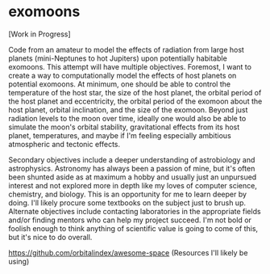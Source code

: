 # exomoons
[Work in Progress]

Code from an amateur to model the effects of radiation from large host planets (mini-Neptunes to hot Jupiters) upon potentially habitable exomoons. This attempt will have multiple objectives. Foremost, I want to create a way to computationally model the effects of host planets on potential exomoons. At minimum, one should be able to control the temperature of the host star, the size of the host planet, the orbital period of the host planet and eccentricity, the orbital period of the exomoon about the host planet, orbital inclination, and the size of the exomoon. Beyond just radiation levels to the moon over time, ideally one would also be able to simulate the moon's orbital stability, gravitational effects from its host planet, temperatures, and maybe if I'm feeling especially ambitious atmospheric and tectonic effects.

Secondary objectives include a deeper understanding of astrobiology and astrophysics. Astronomy has always been a passion of mine, but it's often been shunted aside as at maximum a hobby and usually just an unpursued interest and not explored more in depth like my loves of computer science, chemistry, and biology. This is an opportunity for me to learn deeper by doing. I'll likely procure some textbooks on the subject just to brush up. Alternate objectives include contacting laboratories in the appropriate fields and/or finding mentors who can help my project succeed. I'm not bold or foolish enough to think anything of scientific value is going to come of this, but it's nice to do overall.

https://github.com/orbitalindex/awesome-space (Resources I'll likely be using)
